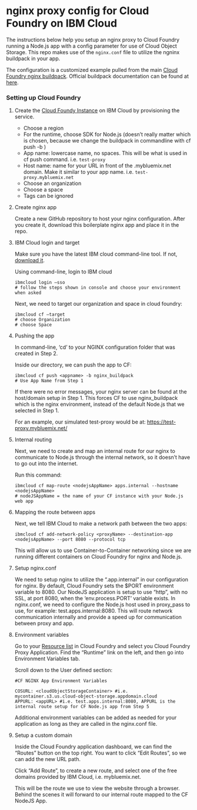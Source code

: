 # nginx proxy config for Cloud Foundry on IBM Cloud
The instructions below help you setup an nginx proxy to Cloud Foundry running a Node.js app with a config parameter for use of Cloud Object Storage. This repo makes use of the `nginx.conf` file to utilize the ngninx buildpack in your app.

The configuration is a customized example pulled from the main [Cloud Foundry nginx buildpack](https://github.com/cloudfoundry/nginx-buildpack). Official buildpack documentation can be found at [here](https://docs.cloudfoundry.org/buildpacks/nginx/index.html).

### Setting up Cloud Foundry

1. Create the [Cloud Foundy Instance](https://cloud.ibm.com/cloudfoundry/overview) on IBM Cloud by provisioning the service.

   - Choose a region
   - For the runtime, choose SDK for Node.js (doesn’t really matter which is chosen, because we change the buildpack in commandline with cf push <appname> -b <buildpack>)
   - App name: lowercase name, no spaces.  This will be what is used in cf push command. i.e. `test-proxy`
   - Host name: name for your URL in front of the .mybluemix.net domain.  Make it similar to your app name. i.e. `test-proxy.mybluemix.net`
   - Choose an organization
   - Choose a space
   - Tags can be ignored

2. Create nginx app

   Create a new GitHub repository to host your nginx configuration.  After you create it, download this boilerplate nginx app and place it in the repo.

3. IBM Cloud login and target

   Make sure you have the latest IBM cloud command-line tool. If not, [download it](https://cloud.ibm.com/docs/cli?topic=cloud-cli-getting-started).
   
   Using command-line, login to IBM cloud
   ```
   ibmcloud login –sso
   # follow the steps shown in console and choose your environment when asked
   ```
   
   Next, we need to target our organization and space in cloud foundry:
   ```
   ibmcloud cf –target
   # choose Organization
   # choose Space
   ```

4. Pushing the app

   In command-line, ‘cd’ to your NGINX configuration folder that was created in Step 2.
   
   Inside our directory, we can push the app to CF:
   ```
   ibmcloud cf push <appname> -b nginx_buildpack
   # Use App Name from Step 1
   ```
   
   If there were no error messages, your nginx server can be found at the host/domain setup in Step 1.  This forces CF to use nginx_buildpack which is the nginx environment, instead of the default Node.js that we selected in Step 1.
   
   For an example, our simulated test-proxy would be at: https://test-proxy.mybluemix.net/

5. Internal routing

   Next, we need to create and map an internal route for our nginx to communicate to Node.js through the internal network, so it doesn’t have to go out into the internet.
   
   Run this command:
   ```
   ibmcloud cf map-route <nodejsAppName> apps.internal --hostname <nodejsAppName>
   # nodeJSAppName = the name of your CF instance with your Node.js web app
   ```

6. Mapping the route between apps

   Next, we tell IBM Cloud to make a network path between the two apps:

   ```
   ibmcloud cf add-network-policy <proxyName> --destination-app <nodejsAppName> --port 8080 --protocol tcp
   ```
   
   This will allow us to use Container-to-Container networking since we are running different containers on Cloud Foundry for nginx and Node.js. 

7. Setup nginx.conf

   We need to setup nginx to utilize the “<nodejsAppName>.app.internal” in our configuration for nginx. By default, Cloud Foundry sets the $PORT environment variable to 8080.  Our NodeJS application is setup to use “http”, with no SSL, at port 8080, when the ‘env.process.PORT’ variable exists.  In nginx.conf, we need to configure the Node.js host used in proxy_pass to use, for example: test.apps.internal:8080.  This will route network communication internally and provide a speed up for communication between proxy and app.

8. Environment variables

   Go to your [Resource list](https://cloud.ibm.com/resources) in Cloud Foundry and select you Cloud Foundry Proxy Application. Find the “Runtime” link on the left, and then go into Environment Variables tab.
 
   Scroll down to the User defined section:

   ```
   #CF NGINX App Environment Variables
 
   COSURL: <cloudObjectStorageContainer> #i.e. mycontainer.s3.us.cloud-object-storage.appdomain.cloud
   APPURL: <appURL> #i.e. test.apps.internal:8080, APPURL is the internal route setup for CF Node.js app from Step 5
   ```
   
   Additional environment variables can be added as needed for your application as long as they are called in the nginx.conf file.

9. Setup a custom domain

   Inside the Cloud Foundry application dashboard, we can find the “Routes” button on the top right. You want to click “Edit Routes”, so we can add the new URL path.
   
   Click “Add Route”, to create a new route, and select one of the free domains provided by IBM Cloud, i.e. mybluemix.net.
   
   This will be the route we use to view the website through a browser.  Behind the scenes it will forward to our internal route mapped to the CF NodeJS App.
